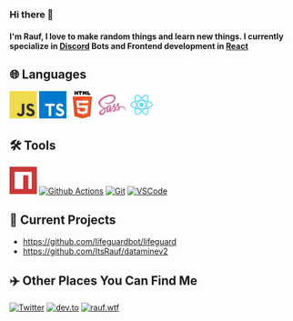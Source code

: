 ### Hi there 👋

#### I'm Rauf, I love to make random things and learn new things. I currently specialize in [Discord](https://discord.com) Bots and Frontend development in [React](https://reactjs.org/)

## 🌐 Languages
[<img src="https://raw.githubusercontent.com/github/explore/80688e429a7d4ef2fca1e82350fe8e3517d3494d/topics/javascript/javascript.png" alt="Javascript" width="48">](https://developer.mozilla.org/en-US/docs/Web/JavaScript) [<img src="https://raw.githubusercontent.com/github/explore/80688e429a7d4ef2fca1e82350fe8e3517d3494d/topics/typescript/typescript.png" alt="Typescript" width="48">](https://www.typescriptlang.org/) [<img src="https://raw.githubusercontent.com/github/explore/80688e429a7d4ef2fca1e82350fe8e3517d3494d/topics/html/html.png" alt="Typescript" width="48">](https://developer.mozilla.org/en-US/docs/Web/HTML) [<img src="https://raw.githubusercontent.com/github/explore/80688e429a7d4ef2fca1e82350fe8e3517d3494d/topics/sass/sass.png" alt="Sass" width="48">](https://sass-lang.com/) [<img src="https://raw.githubusercontent.com/github/explore/80688e429a7d4ef2fca1e82350fe8e3517d3494d/topics/react/react.png" alt="React" width="48">](http://reactjs.org/)

## 🛠️ Tools
[<img src="https://raw.githubusercontent.com/github/explore/80688e429a7d4ef2fca1e82350fe8e3517d3494d/topics/npm/npm.png" alt="Node Package Manager" width="48">](https://npmjs.com)
[<img src="https://github.githubassets.com/images/modules/site/features/actions-icon-actions.svg" alt="Github Actions" width="48">](https://github.com/features/actions) [<img src="https://raw.githubusercontent.com/Delta456/Delta456/master/img/git.png" alt="Git" width="48">](https://git-scm.com/) [<img src="https://upload.wikimedia.org/wikipedia/commons/9/9a/Visual_Studio_Code_1.35_icon.svg" alt="VSCode" width="48">](https://code.visualstudio.com/)

## 🔭 Current Projects

- https://github.com/lifeguardbot/lifeguard
- https://github.com/ItsRauf/dataminev2

## ✈️ Other Places You Can Find Me
[<img src="https://abs.twimg.com/responsive-web/web/icon-ios.8ea219d4.png" alt="Twitter" width="48">](https://twitter.com/itsrauf_)
[<img src="https://practicaldev-herokuapp-com.freetls.fastly.net/assets/devlogo-pwa-512.png" alt="dev.to" width="48">](https://dev.to/itsrauf)
[<img src="https://rauf.wtf/me.jpg" alt="rauf.wtf" width="48">](https://rauf.wtf)

<!--
**ItsRauf/ItsRauf** is a ✨ _special_ ✨ repository because its `README.md` (this file) appears on your GitHub profile.

Here are some ideas to get you started:

- 🔭 I’m currently working on ...
- 🌱 I’m currently learning ...
- 👯 I’m looking to collaborate on ...
- 🤔 I’m looking for help with ...
- 💬 Ask me about ...
- 📫 How to reach me: ...
- 😄 Pronouns: ...
- ⚡ Fun fact: ...
-->
